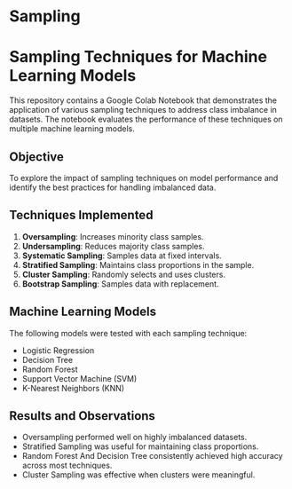 # Sampling


# Sampling Techniques for Machine Learning Models

This repository contains a Google Colab Notebook that demonstrates the application of various sampling techniques to address class imbalance in datasets. The notebook evaluates the performance of these techniques on multiple machine learning models.

## Objective

To explore the impact of sampling techniques on model performance and identify the best practices for handling imbalanced data.

## Techniques Implemented

1. **Oversampling**: Increases minority class samples.
2. **Undersampling**: Reduces majority class samples.
3. **Systematic Sampling**: Samples data at fixed intervals.
4. **Stratified Sampling**: Maintains class proportions in the sample.
5. **Cluster Sampling**: Randomly selects and uses clusters.
6. **Bootstrap Sampling**: Samples data with replacement.

## Machine Learning Models

The following models were tested with each sampling technique:
- Logistic Regression
- Decision Tree
- Random Forest
- Support Vector Machine (SVM)
- K-Nearest Neighbors (KNN)

## Results and Observations

- Oversampling performed well on highly imbalanced datasets.
- Stratified Sampling was useful for maintaining class proportions.
- Random Forest And Decision Tree consistently achieved high accuracy across most techniques.
- Cluster Sampling was effective when clusters were meaningful.

